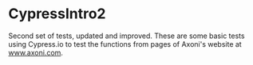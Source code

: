 # CypressIntro2
Second set of tests, updated and improved.
These are some basic tests using Cypress.io to test the functions from pages of Axoni's website at www.axoni.com.
